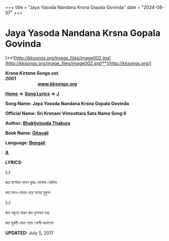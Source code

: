 +++
title = "Jaya Yasoda Nandana Krsna Gopala Govinda"
date = "2024-08-07"
+++

# Jaya Yasoda Nandana Krsna Gopala Govinda
[**![http://kksongs.org/image_files/image002.jpg](http://kksongs.org/image_files/image002.jpg)**](http://kksongs.org/)

**_Krsna Kirtana Songs est. 2001_**                                                                                                                                                 **_www.kksongs.org_**

**[Home](http://kksongs.org/)** **⇒** **[Song Lyrics](http://kksongs.org/lyrics.html)** **⇒** **[J](http://kksongs.org/songs/song_j.html)**

**Song Name: Jaya Yasoda Nandana Krsna Gopala Govinda**

**Official Name: Sri Krsnaer Vimsottara Sata Nama Song 6**

**Author:** [**Bhaktivinoda Thakura**](http://kksongs.org/authors/list/bhaktivinoda.html)

**Book Name: [Gitavali](http://kksongs.org/authors/literature/gitavali.html)**

**Language: [Bengali](http://kksongs.org/language/list/bengali.html)**

**[A](http://kksongs.org/songs/j/jayayasodanandana.html)**

**LYRICS:**

(১)

জয় যশোদা\-নন্দন কৃষ্ণ গোপাল গোবিন্দ

জয় মদন\-মোহন হরে অনন্ত মুকুন্দ

(২)

জয় অচ্যুত মাধব রাম বৃন্দাবন\-চন্দ্র

জয় মুরলী\-বদন শ্যাম গোপী\-জনানন্দ

**UPDATED:** July 5, 2017
